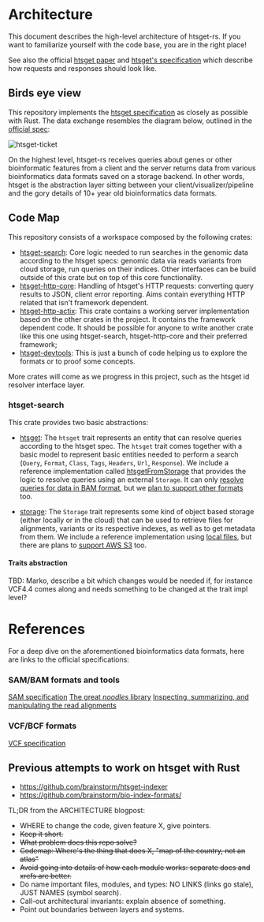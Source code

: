 # Architecture

This document describes the high-level architecture of htsget-rs. If you want to familiarize yourself with the code base, you are in the right place!

See also the official [htsget paper][htsget-paper] and [htsget's specification][htsget-spec] which describe how requests and responses should look like.

## Birds eye view

This repository implements the [htsget specification][htsget-spec] as closely as possible with Rust. The data exchange resembles the diagram below, outlined in the [official spec][htsget-spec]:

![htsget-ticket][htsget-ticket]

On the highest level, htsget-rs receives queries about genes or other bioinformatic features from a client and the server returns data from various bioinformatics data formats saved on a storage backend. In other words, htsget is the abstraction layer sitting between your client/visualizer/pipeline and the gory details of 10+ year old bioinformatics data formats.

## Code Map

This repository consists of a workspace composed by the following crates:

- [htsget-search](htsget-search): Core logic needed to run searches in the genomic data according to the htsget specs: genomic data via reads variants from cloud storage, run queries on their indices. Other interfaces can be build outside of this crate but on top of this core functionality. 
- [htsget-http-core](htsget-http-core): Handling of htsget's HTTP requests: converting query results to JSON, client error reporting. Aims contain everything HTTP related that isn't framework dependent.
- [htsget-http-actix](htsget-http-actix): This crate contains a working server implementation based on the other crates in the project. It contains the framework dependent code. It should be possible for anyone to write another crate like this one using htsget-search, htsget-http-core and their preferred framework;
- [htsget-devtools](htsget-devtools): This is just a bunch of code helping us to explore the formats or to proof some concepts.

More crates will come as we progress in this project, such as the htsget id resolver interface layer.

### htsget-search

This crate provides two basic abstractions:

- [htsget](htsget-search/src/htsget/mod.rs#L18): The `htsget` trait represents an entity that can resolve queries according to the htsget spec.
  The `htsget` trait comes together with a basic model to represent basic entities needed to perform a search (`Query`, `Format`, `Class`, `Tags`, `Headers`, `Url`, `Response`).
  We include a reference implementation called [htsgetFromStorage](htsget-search/src/htsget/from_storage.rs) that provides the logic to resolve queries using an external `Storage`.
  It can only [resolve queries for data in BAM format](htsget-search/src/htsget/bam_search.rs), but we [plan to support other formats](https://github.com/chris-zen/htsget-mvp/issues/7) too.

- [storage](htsget-search/src/storage/mod.rs): The `Storage` trait represents some kind of object based storage (either locally or in the cloud) that can be used to retrieve files for alignments, variants or its respective indexes, as well as to get metadata from them. We include a reference implementation using [local files](htsget-search/src/storage/local.rs), but there are plans to [support AWS S3](https://github.com/chris-zen/htsget-mvp/issues/9) too.

#### Traits abstraction

TBD: Marko, describe a bit which changes would be needed if, for instance VCF4.4 comes along and needs something to be changed at the trait impl level?

# References

For a deep dive on the aforementioned bioinformatics data formats, here are links to the official specifications:

### SAM/BAM formats and tools

[SAM specification](https://github.com/samtools/hts-specs/blob/master/SAMv1.pdf)
[The great *noodles* library](https://github.com/zaeleus/noodles)
[Inspecting, summarizing, and manipulating the read alignments](https://mtbgenomicsworkshop.readthedocs.io/en/latest/material/day3/mappingstats.html)

### VCF/BCF formats

[VCF specification](https://samtools.github.io/hts-specs/VCFv4.3.pdf)

## Previous attempts to work on htsget with Rust

- https://github.com/brainstorm/htsget-indexer
- https://github.com/brainstorm/bio-index-formats/


[htsget-spec]: https://samtools.github.io/hts-specs/htsget.html
[htsget-ticket]: https://samtools.github.io/hts-specs/pub/htsget-ticket.png
[htsget-paper]: https://academic.oup.com/bioinformatics/article/35/1/119/5040320

TL;DR from the ARCHITECTURE blogpost:

* WHERE to change the code, given feature X, give pointers.
* ~~Keep it short.~~
* ~~What problem does this repo solve?~~
* ~~Codemap: Where's the thing that does X, "map of the country, not an atlas"~~
* ~~Avoid going into details of how each module works: separate docs and xrefs are better.~~
* Do name important files, modules, and types: NO LINKS (links go stale), JUST NAMES (symbol search).
* Call-out architectural invariants: explain absence of something.
* Point out boundaries between layers and systems.